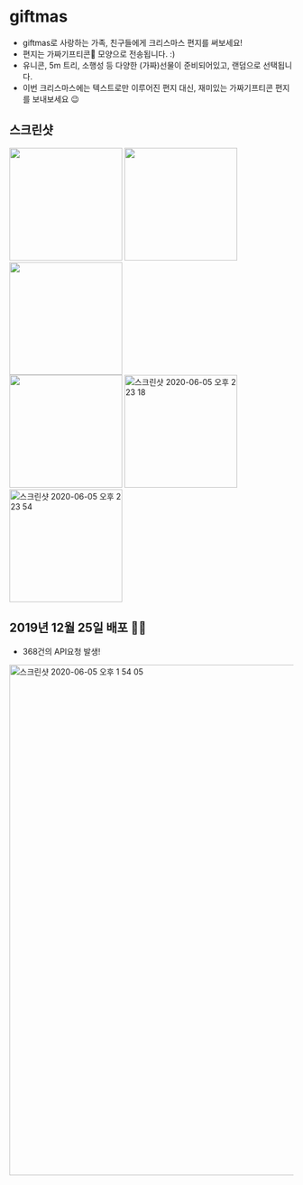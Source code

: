 # giftmas
* giftmas로 사랑하는 가족, 친구들에게 크리스마스 편지를 써보세요!
* 편지는 가짜기프티콘🎁 모양으로 전송됩니다. :)
* 유니콘, 5m 트리, 소행성 등 다양한 (가짜)선물이 준비되어있고, 랜덤으로 선택됩니다.
* 이번 크리스마스에는 텍스트로만 이루어진 편지 대신, 재미있는 가짜기프티콘 편지를 보내보세요 😉

## 스크린샷
<div>
  <img width="200" src="https://user-images.githubusercontent.com/34891481/83839995-6738bc00-a738-11ea-8cbe-9b66c4edc7b1.png">
  <img width="200" src="https://user-images.githubusercontent.com/34891481/83839994-66a02580-a738-11ea-92fc-477ab801541e.png">
  <img width="200" src="https://user-images.githubusercontent.com/34891481/83839992-66078f00-a738-11ea-8159-0fbe44bf6cca.png">
</div>
<div>
  <img width="200" src="https://user-images.githubusercontent.com/34891481/83839990-64d66200-a738-11ea-99a5-12690cfb8d4b.png">
  <img width="200" alt="스크린샷 2020-06-05 오후 2 23 18" src="https://user-images.githubusercontent.com/34891481/83840394-6c4a3b00-a739-11ea-8b6d-ca960cb9f27f.png">
  <img width="200" alt="스크린샷 2020-06-05 오후 2 23 54" src="https://user-images.githubusercontent.com/34891481/83839935-44a6a300-a738-11ea-96ea-80883c53a5f9.png">
</div>

## 2019년 12월 25일 배포 🤶🏻
* 368건의 API요청 발생!
<div>
<img width="906" alt="스크린샷 2020-06-05 오후 1 54 05" src="https://user-images.githubusercontent.com/34891481/83838456-322a6a80-a734-11ea-90bb-c29d4f81b986.png">
</div>

